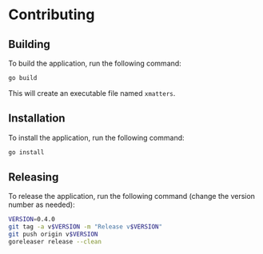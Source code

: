 # Contributing

## Building
To build the application, run the following command:
```bash
go build
```

This will create an executable file named `xmatters`.

## Installation
To install the application, run the following command:
```bash
go install
```

## Releasing
To release the application, run the following command (change the version number as needed):
```bash
VERSION=0.4.0
git tag -a v$VERSION -m "Release v$VERSION"
git push origin v$VERSION
goreleaser release --clean
```
